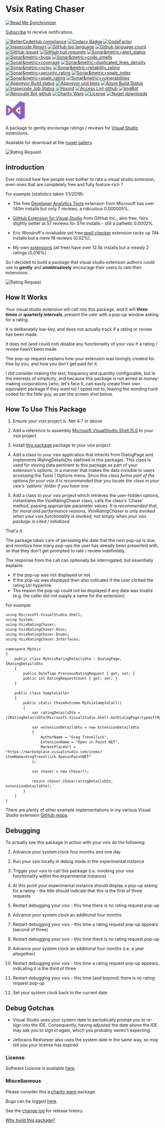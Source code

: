 [AppVeyorProjectUrl]: https://ci.appveyor.com/project/GregTrevellick/vsixratingchaser
[AppVeyorProjectBuildStatusBadgeSvg]: https://ci.appveyor.com/api/projects/status/5ism52msmffomkh3?svg=true
[GitHubRepoURL]: https://github.com/GregTrevellick/VsixRatingChaser
[GitHubRepoIssuesURL]: https://github.com/GregTrevellick/VsixRatingChaser/issues
[GitHubRepoPullRequestsURL]: https://github.com/GregTrevellick/VsixRatingChaser/pulls
[NugetUrl]: https://www.nuget.org/packages/VsixRatingChaser/

[VisualStudioURL]: https://www.visualstudio.com/
[CharityWareURL]: https://github.com/GregTrevellick/MiscellaneousArtefacts/wiki/Charity-Ware
[WhyURL]: https://github.com/GregTrevellick/MiscellaneousArtefacts/wiki/Why

# Vsix Rating Chaser 

<!--BadgesSTART-->
[![Read Me Synchronizer](https://img.shields.io/badge/-powered%20by%20read%20me%20synchronizer-brightgreen.svg)](https://github.com/undefined/ReadMeSynchronizer)
<!-- Powered by https://github.com/undefined/ReadMeSynchronizer -->

[Subscribe](https://github.com/GregTrevellick/VsixRatingChaser/subscription) to receive notificatons.

[![BetterCodeHub compliance](https://bettercodehub.com/edge/badge/GregTrevellick/VsixRatingChaser?branch=master)](https://bettercodehub.com/results/GregTrevellick/VsixRatingChaser)
[![Codacy Badge](https://api.codacy.com/project/badge/Grade/688c1d5a2ec547faa61230471639cb8f)](https://www.codacy.com/project/gtrevellick/VsixRatingChaser/dashboard?utm_source=github.com&amp;utm_medium=referral&amp;utm_content=GregTrevellick/VsixRatingChaser&amp;utm_campaign=Badge_Grade_Dashboard)
[![CodeFactor](https://www.codefactor.io/repository/github/GregTrevellick/VsixRatingChaser/badge)](https://www.codefactor.io/repository/github/GregTrevellick/VsixRatingChaser)
[![Inspecode Report](https://inspecode.rocro.com/badges/github.com/GregTrevellick/VsixRatingChaser/report?token=3MoJYEkjyMd9s5AsBr8dXRMCCs_psV5z0119oqn0NwM&branch=master)](https://inspecode.rocro.com/reports/github.com/GregTrevellick/VsixRatingChaser/branch/master/summary)
[![GitHub top language](https://img.shields.io/github/languages/top/GregTrevellick/VsixRatingChaser.svg)](https://github.com/GregTrevellick/VsixRatingChaser)
[![Github language count](https://img.shields.io/github/languages/count/GregTrevellick/VsixRatingChaser.svg)](https://github.com/GregTrevellick/VsixRatingChaser)
[![GitHub issues](https://img.shields.io/github/issues-raw/GregTrevellick/VsixRatingChaser.svg)](https://github.com/GregTrevellick/VsixRatingChaser/issues)
[![GitHub pull requests](https://img.shields.io/github/issues-pr-raw/GregTrevellick/VsixRatingChaser.svg)](https://github.com/GregTrevellick/VsixRatingChaser/pulls)
[![Sonar&metric=alert_status](https://sonarcloud.io/api/project_badges/measure?project=VsixRatingChaser&metric=alert_status)](https://sonarcloud.io/dashboard?id=VsixRatingChaser)
[![Sonar&metric=bugs](https://sonarcloud.io/api/project_badges/measure?project=VsixRatingChaser&metric=bugs)](https://sonarcloud.io/component_measures?id=VsixRatingChaser&metric=bugs)
[![Sonar&metric=code_smells](https://sonarcloud.io/api/project_badges/measure?project=VsixRatingChaser&metric=code_smells)](https://sonarcloud.io/component_measures?id=VsixRatingChaser&metric=code_smells)
[![Sonar&metric=coverage](https://sonarcloud.io/api/project_badges/measure?project=VsixRatingChaser&metric=coverage)](https://sonarcloud.io/component_measures?id=VsixRatingChaser&metric=Coverage)
[![Sonar&metric=duplicated_lines_density](https://sonarcloud.io/api/project_badges/measure?project=VsixRatingChaser&metric=duplicated_lines_density)](https://sonarcloud.io/component_measures?id=VsixRatingChaser&metric=duplicated_lines)
[![Sonar&metric=ncloc](https://sonarcloud.io/api/project_badges/measure?project=VsixRatingChaser&metric=ncloc)](https://sonarcloud.io/component_measures?id=VsixRatingChaser&metric=ncloc)
[![Sonar&metric=reliability_rating](https://sonarcloud.io/api/project_badges/measure?project=VsixRatingChaser&metric=reliability_rating)](https://sonarcloud.io/component_measures?id=VsixRatingChaser&metric=reliability_rating)
[![Sonar&metric=security_rating](https://sonarcloud.io/api/project_badges/measure?project=VsixRatingChaser&metric=security_rating)](https://sonarcloud.io/component_measures?id=VsixRatingChaser&metric=security_rating)
[![Sonar&metric=sqale_index](https://sonarcloud.io/api/project_badges/measure?project=VsixRatingChaser&metric=sqale_index)](https://sonarcloud.io/component_measures?id=VsixRatingChaser&metric=sqale_index)
[![Sonar&metric=sqale_rating](https://sonarcloud.io/api/project_badges/measure?project=VsixRatingChaser&metric=sqale_rating)](https://sonarcloud.io/component_measures?id=VsixRatingChaser&metric=sqale_rating)
[![Sonar&metric=vulnerabilities](https://sonarcloud.io/api/project_badges/measure?project=VsixRatingChaser&metric=vulnerabilities)](https://sonarcloud.io/component_measures?id=VsixRatingChaser&metric=vulnerabilities)
[![Appveyor Build status](https://ci.appveyor.com/api/projects/status/x7qcrnycboq55xgf?svg=true)](https://ci.appveyor.com/project/GregTrevellick/VsixRatingChaser)
[![Appveyor unit tests](https://img.shields.io/appveyor/tests/GregTrevellick/VsixRatingChaser.svg)](https://ci.appveyor.com/project/GregTrevellick/VsixRatingChaser/build/tests)
[![Azure Build Status](https://gregtrevellick.visualstudio.com/VsixRatingChaser/_apis/build/status/VsixRatingChaser)](https://gregtrevellick.visualstudio.com/VsixRatingChaser/_build/latest?definitionId=30)
[![Inspecode Job Status](https://inspecode.rocro.com/badges/github.com/GregTrevellick/VsixRatingChaser/status?token=3MoJYEkjyMd9s5AsBr8dXRMCCs_psV5z0119oqn0NwM)](https://inspecode.rocro.com/jobs/github.com/GregTrevellick/VsixRatingChaser/latest?completed=true)
[![Hound](https://img.shields.io/badge/hound_ci-checked-brightgreen.svg)](https://houndci.com/)
[![Access Lint github](https://img.shields.io/badge/a11y-checked-brightgreen.svg)](https://www.accesslint.com)
[![ImgBot](https://img.shields.io/badge/images-optimized-brightgreen.svg)](https://imgbot.net/)
[![Renovate Bot github](https://img.shields.io/badge/renovatebot-checked-brightgreen.svg)](https://renovatebot.com/)
[![Charity Ware](https://img.shields.io/badge/charity%20ware-thank%20you-brightgreen.svg)](https://github.com/GregTrevellick/MiscellaneousArtefacts/wiki/Charity-Ware)
[![License](https://img.shields.io/github/license/gittools/gitlink.svg)](/LICENSE.txt)
[![Nuget downloads](https://img.shields.io/nuget/dt/VsixRatingChaser.svg)](https://www.nuget.org/packages/VsixRatingChaser/)
<!--BadgesEND-->










![Vsix Rating Chaser](NugetIcon_64x64.png "Vsix Rating Chaser Logo")

A package to gently encourage ratings / reviews for [Visual Studio][VisualStudioURL] extensions.

Available for download at the [nuget gallery][NugetUrl].

![Rating Request](https://github.com/GregTrevellick/VsixRatingChaser/raw/master/src/RatingRequestFullScreenshot.png)

## Introduction

Ever noticed how few people ever bother to rate a visual studio extension, even ones that are completely free and fully feature-rich ?

For example (*statistics taken 1/1/2018*):



- The free [Developer Analytics Tools](https://marketplace.visualstudio.com/items?itemName=VisualStudioOnlineApplicationInsights.DeveloperAnalyticsTools) extension from Microsoft has over 140m installs but only 7 reviews, a ridiculous 0.000005%.

- [GitHub Extension for Visual Studio](https://marketplace.visualstudio.com/items?itemName=GitHub.GitHubExtensionforVisualStudio) from GitHub Inc., also free, fairs slightly better at 57 reviews for 37m installs - still a pathetic 0.0002%.

- Eric Woodruff's invaluable yet free [spell checker](https://marketplace.visualstudio.com/items?itemName=EWoodruff.VisualStudioSpellCheckerVS2017andLater) extension racks up 74k installs but a mere 18 reviews (0.02%).

- My own [extensions](https://marketplace.visualstudio.com/search?term=trevellick&target=VS&category=All%20categories&vsVersion=&sortBy=Downloads) (all free) have over 12.5k installs but a measly 2 ratings (0.016%). 

So I decided to build a package that visual studio extension authors could use to **gently** and **unobtrusively** encourage their users to rate their extensions.

![Rating Request](https://github.com/GregTrevellick/VsixRatingChaser/raw/master/src/RatingRequestScreenshot.png)

## How It Works

Your visual studio extension will call into this package, and it will **three times** at **quarterly intervals**, present the user with a pop-up window asking for a rating.

It is deliberately low-key, and does not actually track if a rating or review has been made.

It does not (and could not) disable any functionality of your vsix if a rating / review hasn't been made.

The pop-up request explains how your extension was lovingly created for free by you, and how you don't get paid for it. 

I did consider making the text, frequency and quantity configurable, but in the interests of simplicity, and because this package is not aimed at money-making corporations (who, let's face it, can easily create their own equivalent package if they want to) I opted not to, leaving the wording hard-coded for the little guy, as per the screen shot below.

## How To Use This Package

1. Ensure your vsix project is .Net 4.7 or above

1. Add a reference to assembly [Microsoft.VisualStudio.Shell.15.0](https://www.nuget.org/packages/Microsoft.VisualStudio.Shell.15.0) to your vsix project

1. Install [this package][NugetUrl] package to your vsix project

1. Add a class to your vsix application that inherits from DialogPage and implements IRatingDetailsDto (defined in this package). This class is used for storing data pertinent to this package as part of your extension's options, in a manner that makes the data invisible to users accessing the Tools | Options menu. *Since this class forms part of the options for your vsix it is recommended thar you locate the class in your vsix's 'options' folder if you have one*

1. Add a class to your vsix project which retrieves the user-hidden options, instantiates the VsixRatingChaser class, calls the class's 'Chase' method, passing appropriate parameter values. *It is recommended that, for moral and performance reasons, VsixRatingChaser is only invoked when your vsix functionality is invoked, not simply when your vsix package is cited / initialized*

That's it. 

The package takes care of persisting the date that the next pop-up is due, and monitors how many pop-ups the user has already been presented with, so that they don't get prompted to rate / review indefinitely.

The response from the call can optionally be interrogated, but essentially explains:
 - If the pop-up was not displayed or not 
 - If the pop-up was displayed then also indicates if the user clicked the rating Url hyperlink
 - The reason the pop-up could not be displayed if any data was invalid (e.g. the caller did not supply a name for the extension)

For example:

    using Microsoft.VisualStudio.Shell;
    using System;
    using VsixRatingChaser;
    using VsixRatingChaser.Dtos;
    using VsixRatingChaser.Enums;
    using VsixRatingChaser.Interfaces;
    
    namespace MyVsix
    {
        public class MyVsixRatingDetailsDto : DialogPage, IRatingDetailsDto
        {
            public DateTime PreviousRatingRequest { get; set; }
            public int RatingRequestCount { get; set; }
        }
    
        public class SampleCaller
        {
            public static ChaseOutcome MyVsixSampleCall()
            {
                var ratingDetailsDto = (IRatingDetailsDto)Microsoft.VisualStudio.Shell.GetDialogPage(typeof(MyVsixRatingDetailsDto));
    
                var extensionDetailsDto = new ExtensionDetailsDto
                {
                    AuthorName = "Greg Trevellick",
                    ExtensionName = "Open in Paint.NET",
                    MarketPlaceUrl = "https://marketplace.visualstudio.com/items?itemName=GregTrevellick.OpeninPaintNET"
                };
    
                var chaser = new Chaser();
    
                return chaser.Chase(ratingDetailsDto, extensionDetailsDto);
            }
        }
    }

There are plenty of other example implementations in my various Visual Studio extension [GitHub repos](https://github.com/GregTrevellick).

## Debugging

To actually see this package in action with your vsix do the following:

1. Advance your system clock four months and one day

1. Run your vsix locally in debug mode in the experimental instance

1. Trigger your vsix to call this package (i.e. invoking your vsix functionality within the experimental instance)

1. At this point your experimental instance should display a pop-up asking for a rating - the title should indicate that this is the first of three requests

1. Restart debugging your vsix - this time there is no rating request pop-up

1. Advance your system clock an additional four months

1. Restart debugging your vsix - this time a rating request pop-up appears (second of three)

1. Restart debugging your vsix - this time there is no rating request pop-up

1. Advance your system clock an additional four months (i.e. a year altogether)

1. Restart debugging your vsix - this time a rating request pop-up appears, indicating it is the third of three

1. Restart debugging your vsix - this time (and beyond) there is no rating request pop-up

1. Set your system clock back to the current date

## Debug Gotchas

 - Visual Studio uses your system date to periodically prompt you to re-sign into the IDE. Consequently, having adjusted the date above the IDE may ask you to sign in again, which you probably weren't expecting. 

 - Jetbrains Resharper also uses the system date in the same way, so may tell you your license has expired.

### License

Software License is available [here](/LICENSE.txt).

### Miscellaneous

Please consider this a [charity ware][CharityWareURL] package.

Bugs can be logged [here][GitHubRepoIssuesURL].

See the [change log](CHANGELOG.md) for release history.

[Why build this package?][WhyURL]
